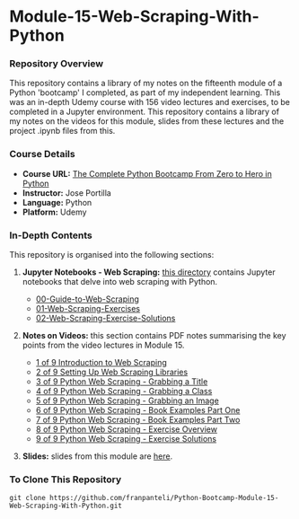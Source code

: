 # Module-15-Web-Scraping-With-Python

### Repository Overview

This repository contains a library of my notes on the fifteenth module of a Python 'bootcamp' I completed, as part of my independent learning. This was an in-depth Udemy course with 156 video lectures and exercises, to be completed in a Jupyter environment. This repository contains a library of my notes on the videos for this module, slides from these lectures and the project .ipynb files from this.

### Course Details
- **Course URL:** [The Complete Python Bootcamp From Zero to Hero in Python](https://www.udemy.com/course/complete-python-bootcamp/?couponCode=ST18MT62524)
- **Instructor:** Jose Portilla
- **Language:** Python
- **Platform:** Udemy

### In-Depth Contents
This repository is organised into the following sections:

1. **Jupyter Notebooks - Web Scraping:**
   [this directory](https://github.com/franpanteli/Python-Bootcamp-Module-15-Web-Scraping-With-Python/tree/main/Jupyter%20Notebooks%20-%20Web%20Scraping) contains Jupyter notebooks that delve into web scraping with Python.
   - [00-Guide-to-Web-Scraping](https://github.com/franpanteli/Python-Bootcamp-Module-15-Web-Scraping-With-Python/blob/main/Jupyter%20Notebooks%20-%20Web%20Scraping/00-Guide-to-Web-Scraping.ipynb)
   - [01-Web-Scraping-Exercises](https://github.com/franpanteli/Python-Bootcamp-Module-15-Web-Scraping-With-Python/blob/main/Jupyter%20Notebooks%20-%20Web%20Scraping/01-Web-Scraping-Exercises.ipynb)
   - [02-Web-Scraping-Exercise-Solutions](https://github.com/franpanteli/Python-Bootcamp-Module-15-Web-Scraping-With-Python/blob/main/Jupyter%20Notebooks%20-%20Web%20Scraping/02-Web-Scraping-Exercise-Solutions.ipynb)

2. **Notes on Videos:**
   this section contains PDF notes summarising the key points from the video lectures in Module 15.
   - [1 of 9 Introduction to Web Scraping](https://github.com/franpanteli/Python-Bootcamp-Module-15-Web-Scraping-With-Python/blob/main/Notes%20on%20Videos%20-%20Module%2015%20Web%20Scraping%20With%20Python/1%20of%209%20Introduction%20to%20Web%20Scraping.pdf)
   - [2 of 9 Setting Up Web Scraping Libraries](https://github.com/franpanteli/Python-Bootcamp-Module-15-Web-Scraping-With-Python/blob/main/Notes%20on%20Videos%20-%20Module%2015%20Web%20Scraping%20With%20Python/2%20of%209%20Setting%20Up%20Web%20Scraping%20Libraries.pdf)
   - [3 of 9 Python Web Scraping - Grabbing a Title](https://github.com/franpanteli/Python-Bootcamp-Module-15-Web-Scraping-With-Python/blob/main/Notes%20on%20Videos%20-%20Module%2015%20Web%20Scraping%20With%20Python/3%20of%209%20Python%20Web%20Scraping%20-%20Grabbing%20a%20Title.pdf)
   - [4 of 9 Python Web Scraping - Grabbing a Class](https://github.com/franpanteli/Python-Bootcamp-Module-15-Web-Scraping-With-Python/blob/main/Notes%20on%20Videos%20-%20Module%2015%20Web%20Scraping%20With%20Python/4%20of%209%20Python%20Web%20Scraping%20-%20Grabbing%20a%20Class.pdf)
   - [5 of 9 Python Web Scraping - Grabbing an Image](https://github.com/franpanteli/Python-Bootcamp-Module-15-Web-Scraping-With-Python/blob/main/Notes%20on%20Videos%20-%20Module%2015%20Web%20Scraping%20With%20Python/5%20of%209%20Python%20Web%20Scraping%20-%20Grabbing%20an%20Image.pdf)
   - [6 of 9 Python Web Scraping - Book Examples Part One](https://github.com/franpanteli/Python-Bootcamp-Module-15-Web-Scraping-With-Python/blob/main/Notes%20on%20Videos%20-%20Module%2015%20Web%20Scraping%20With%20Python/6%20of%209%20Python%20Web%20Scraping%20-%20Book%20Examples%20Part%20One.pdf)
   - [7 of 9 Python Web Scraping - Book Examples Part Two](https://github.com/franpanteli/Python-Bootcamp-Module-15-Web-Scraping-With-Python/blob/main/Notes%20on%20Videos%20-%20Module%2015%20Web%20Scraping%20With%20Python/7%20of%209%20Python%20Web%20Scraping%20-%20Book%20Examples%20Part%20Two.pdf)
   - [8 of 9 Python Web Scraping - Exercise Overview](https://github.com/franpanteli/Python-Bootcamp-Module-15-Web-Scraping-With-Python/blob/main/Notes%20on%20Videos%20-%20Module%2015%20Web%20Scraping%20With%20Python/8%20of%209%20Python%20Web%20Scraping%20-%20Exercise%20Overview.pdf)
   - [9 of 9 Python Web Scraping - Exercise Solutions](https://github.com/franpanteli/Python-Bootcamp-Module-15-Web-Scraping-With-Python/blob/main/Notes%20on%20Videos%20-%20Module%2015%20Web%20Scraping%20With%20Python/9%20of%209%20Python%20Web%20Scraping%20-%20Exercise%20Solutions.pdf)

3. **Slides:**
   slides from this module are [here](https://github.com/franpanteli/Python-Bootcamp-Module-15-Web-Scraping-With-Python/blob/main/Web%20Scraping%20Slides.pdf).

### To Clone This Repository
```
git clone https://github.com/franpanteli/Python-Bootcamp-Module-15-Web-Scraping-With-Python.git
```
